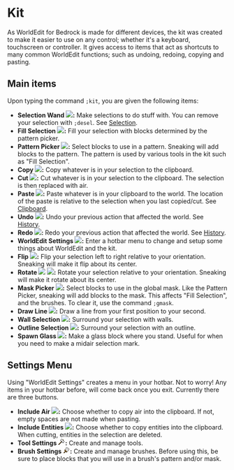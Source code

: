 # Kit

As WorldEdit for Bedrock is made for different devices, the kit was created to make it easier to use on any control; whether it's a keyboard, touchscreen or controller. It gives access to items that act as shortcuts to many common WorldEdit functions; such as undoing, redoing, copying and pasting.

## Main items

Upon typing the command `;kit`, you are given the following items:

* <a name="selection_wand"></a>**Selection Wand ![](../img/icons/wood_axe.png):** Make selections to do stuff with. You can remove your selection with `;desel`. See [Selection](regions/selection.md).
* <a name="selection_fill"></a>**Fill Selection ![](../img/icons/selection_fill.png):** Fill your selection with blocks determined by the pattern picker.
* <a name="pattern_picker"></a>**Pattern Picker ![](../img/icons/eyedropper.png):** Select blocks to use in a pattern. Sneaking will add blocks to the pattern. The pattern is used by various tools in the kit such as "Fill Selection".
* <a name="copy"></a>**Copy ![](../img/icons/copy.png):** Copy whatever is in your selection to the clipboard.
* <a name="cut"></a>**Cut ![](../img/icons/cut.png):** Cut whatever is in your selection to the clipboard. The selection is then replaced with air.
* <a name="paste"></a>**Paste ![](../img/icons/paste.png):** Paste whatever is in your clipboard to the world. The location of the paste is relative to the selection when you last copied/cut. See [Clipboard](clipboard.md).
* <a name="undo"></a>**Undo ![](../img/icons/undo.png):** Undo your previous action that affected the world. See [History](general/history.md).
* <a name="redo"></a>**Redo ![](../img/icons/redo.png):** Redo your previous action that affected the world. See [History](general/history.md).
* <a name="config"></a>**WorldEdit Settings ![](../img/icons/config.png):** Enter a hotbar menu to change and setup some things about WorldEdit and the kit.
* <a name="flip"></a>**Flip ![](../img/icons/flip.png):** Flip your selection left to right relative to your orientation. Sneaking will make it flip about its center.
* <a name="rotate"></a>**Rotate ![](../img/icons/rotate_cw.png) ![](../img/icons/rotate_ccw.png):** Rotate your selection relative to your orientation. Sneaking will make it rotate about its center.
* <a name="mask_picker"></a>**Mask Picker ![](../img/icons/maskdropper.png):** Select blocks to use in the global mask. Like the Pattern Picker, sneaking will add blocks to the mask. This affects "Fill Selection", and the brushes. To clear it, use the command `;gmask`.
* <a name="draw_line"></a>**Draw Line ![](../img/icons/draw_line.png):** Draw a line from your first position to your second.
* <a name="selection_wall"></a>**Wall Selection ![](../img/icons/selection_wall.png):** Surround your selection with walls.
* <a name="selection_outline"></a>**Outline Selection ![](../img/icons/selection_outline.png):** Surround your selection with an outline.
* <a name="spawn_glass"></a>**Spawn Glass ![](../img/icons/spawn_glass.png):** Make a glass block where you stand. Useful for when you need to make a midair selection mark.

## Settings Menu

Using "WorldEdit Settings" creates a menu in your hotbar. Not to worry! Any items in your hotbar before, will come back once you exit. Currently there are three buttons.

* **Include Air ![](../img/icons/include_air.png):** Choose whether to copy air into the clipboard. If not, empty spaces are not made when pasting.
* **Include Entities ![](../img/icons/include_entities.png):** Choose whether to copy entities into the clipboard. When cutting, entities in the selection are deleted.
* **Tool Settings ![](../img/icons/tool_config.png):** Create and manage tools.
* **Brush Settings ![](../img/icons/brush_config.png):** Create and manage brushes. Before using this, be sure to place blocks that you will use in a brush's pattern and/or mask.
